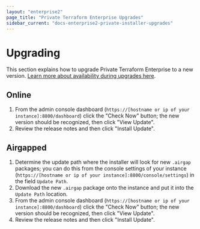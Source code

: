 ```yaml
---
layout: "enterprise2"
page_title: "Private Terraform Enterprise Upgrades"
sidebar_current: "docs-enterprise2-private-installer-upgrades"
---
```

# Upgrading

This section explains how to upgrade Private Terraform Enterprise to a new
version. [Learn more about availability during upgrades here](./reliability-availability.html#availability-during-upgrades-1).

## Online

1. From the admin console dashboard
(`https://[hostname or ip of your instance]:8800/dashboard`) click the
"Check Now" button; the new version should be recognized, then click "View
Update".
2. Review the release notes and then click "Install Update".

## Airgapped

1. Determine the update path where the installer will look for new `.airgap`
packages; you can do this from the console settings of your instance
(`https://[hostname or ip of your instance]:8800/console/settings`) in the field
`Update Path`.
2. Download the new `.airgap` package onto the instance and put it into the
`Update Path` location.
3. From the admin console dashboard
(`https://[hostname or ip of your instance]:8800/dashboard`) click the
"Check Now" button; the new version should be recognized, then click
"View Update".
4. Review the release notes and then click "Install Update".
